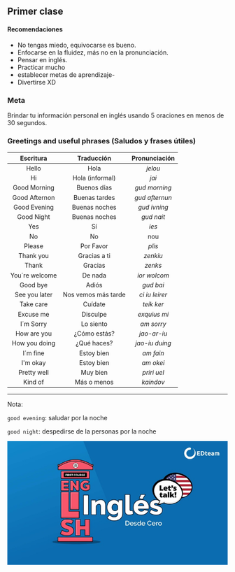 ## Primer clase

#### Recomendaciones
- No tengas miedo, equivocarse es bueno.
- Enfocarse en la fluidez, más no en la pronunciación.
- Pensar en inglés.
- Practicar mucho
- establecer metas de aprendizaje-
- Divertirse XD

### Meta
Brindar tu información personal en inglés usando 5 oraciones en menos de 30 segundos. 

### __Greetings and useful phrases__ (Saludos y frases útiles)

| Escritura | Traducción | Pronunciación |
| :-------: | :--------: | :-----------: |
| Hello | Hola | *jelou* |
| Hi | Hola (informal) | *jai* |
| Good Morning | Buenos días | *gud morning* |
| Good Afternon | Buenas tardes | *gud afternun* |
| Good Evening | Buenas noches | *gud ivning* |  
| Good Night | Buenas noches | *gud nait* | 
| Yes | Sí | *ies* |
| No | No | nou |
| Please | Por Favor | *plis* |
| Thank you | Gracias a ti | *zenkiu* |
| Thank | Gracias | *zenks* |
| You´re welcome | De nada | *ior wolcom* |
| Good bye | Adiós | *gud bai* |
| See you later | Nos vemos más tarde | *ci iu leirer* |
| Take care | Cuídate | *teik ker* |
| Excuse me | Disculpe | *exquius mi* |
| I´m Sorry | Lo siento | *am sorry* |
| How are you | ¿Cómo estás? | *jao-ar-iu* |
| How you doing | ¿Qué haces? | *jao-iu duing* |
| I´m fine | Estoy bien | *am fain* |
| I'm okay | Estoy bien | *am okei* |
| Pretty well | Muy bien | *priri uel* |
| Kind of | Más o menos | *kaindov* |

***************************************************

Nota:

`good evening`: saludar por la noche 

`good night`: despedirse de la personas  por la  noche 



[![Video de la clase](img/basico.png)](https://drive.google.com/file/d/1NhZgbDZgfEXpzauV7Udj6qa_xu0grQYP/view?usp=sharing)


